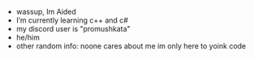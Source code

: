- wassup, Im Aided
- I’m currently learning c++ and c#
- my discord user is "promushkata"
- he/him
- other random info: noone cares about me im only here to yoink code

